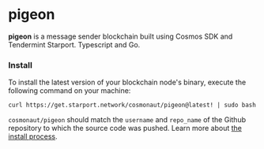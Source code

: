 # pigeon
**pigeon** is a message sender blockchain built using Cosmos SDK and Tendermint Starport. 
Typescript and Go.

### Install
To install the latest version of your blockchain node's binary, execute the following command on your machine:

```
curl https://get.starport.network/cosmonaut/pigeon@latest! | sudo bash
```
`cosmonaut/pigeon` should match the `username` and `repo_name` of the Github repository to which the source code was pushed. Learn more about [the install process](https://github.com/allinbits/starport-installer).
